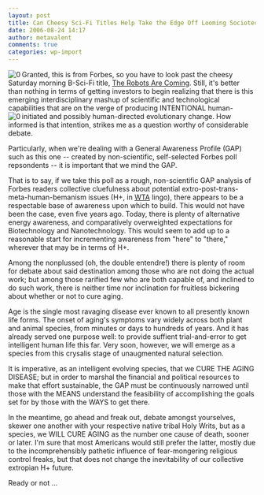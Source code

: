 ```yaml
---
layout: post
title: Can Cheesy Sci-Fi Titles Help Take the Edge Off Looming Sociotechnological Discontinuities?
date: 2006-08-24 14:17
author: metavalent
comments: true
categories: wp-import
---
```

<!--Lead Photo --><a href="https://www.forbes.com/2006/08/17/06egang_Robots_land.html"><img src="https://metavalent.info/images/forbes.logo.gif" align="left" border="0" alt="0" /></a><!-- Commentary -->Granted, this is from Forbes, so you have to look past the cheesy Saturday morning B-Sci-Fi title, <a href="https://www.forbes.com/2006/08/17/06egang_Robots_land.html?partner=globalnews_newsletter">The Robots Are Coming</a>.  Still, it's better than nothing in terms of getting investors to begin realizing that there is this emerging interdisciplinary mashup of scientific and technological capabilities that are on the verge of producing INTENTIONAL human-initiated and possibly human-directed evolutionary change.

<!-- Second Photo --><a href="https://www.forbes.com/2006/08/17/06egang_Robots_land.html"><img src="https://metavalent.info/images/forbes.clueless.robots.gif" align="left" border="0" alt="0" /></a>How informed is that intention, strikes me as a question worthy of considerable debate.  

Particularly, when we're dealing with a General Awareness Profile (GAP) such as this one -- created by non-scientific, self-selected Forbes poll repsondents -- it is important that we mind the GAP.

That is to say, if we take this poll as a rough, non-scientific GAP analysis of Forbes readers collective cluefulness about potential extro-post-trans-meta-human-bemanism issues (H+, in <a href="https://www.transhumanism.org/">WTA</a> lingo), there appears to be a respectable base of awareness upon which to build.  This would not have been the case, even five years ago.  Today, there is plenty of alternative energy awareness, and comparatively overweighted expectations for Biotechnology and Nanotechnology.  This would seem to add up to a reasonable start for incrementing awareness from "here" to "there," wherever that may be in terms of H+.

Among the nonplussed (oh, the double entendre!) there is plenty of room for debate about said destination among those who are not doing the actual work; but among those rarified few who are both capable of, and inclined to do such work, there is neither time nor inclination for fruitless bickering about whether or not to cure aging.

Age is the single most ravaging disease ever known to all presently known life forms.  The onset of aging's symptoms vary widely across both plant and animal species, from minutes or days to hundreds of years.  And it has already served one  purpose well: to provide suffient trial-and-error to get intelligent human life this far.  Very soon, however, we will emerge as a species from this crysalis stage of unaugmented natural selection.

It is imperative, as an intelligent evolving species, that we CURE THE AGING DISEASE; but in order to marshal the financial and political resources to make that effort sustainable, the GAP must be continuously narrowed until those with the MEANS understand the feasibility of accomplishing the goals set for by those with the WAYS to get there.  

In the meantime, go ahead and freak out, debate amongst yourselves, skewer one another with your respective native tribal Holy Writs, but as a species, we WILL CURE AGING as the number one cause of death, sooner or later.  I'm sure that most Americans would still prefer the latter, mostly due to the incomprehensibly pathetic influence of fear-mongering religious control freaks, but that does not change the inevitability of our collective extropian H+ future.

Ready or not ...
